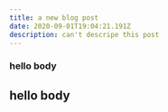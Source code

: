 ```yaml
---
title: a new blog post
date: 2020-09-01T19:04:21.191Z
description: can't descripe this post
---
```

### hello body
## hello body